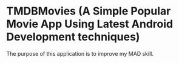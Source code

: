 # TMDBMovies (A Simple Popular Movie App Using Latest Android Development techniques)

The purpose of this application is to improve my MAD skill.
 
